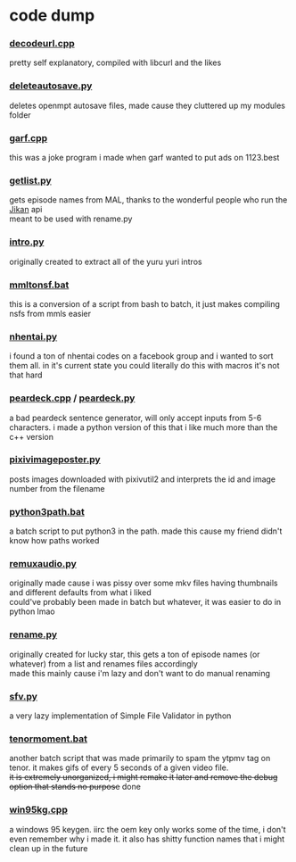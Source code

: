# code dump

### [decodeurl.cpp](decodeurl.cpp)
pretty self explanatory, compiled with libcurl and the likes

### [deleteautosave.py](deleteautosave.py)
deletes openmpt autosave files, made cause they cluttered up my modules folder

### [garf.cpp](garf.cpp)
this was a joke program i made when garf wanted to put ads on 1123.best

### [getlist.py](getlist.py)
gets episode names from MAL, thanks to the wonderful people who run the [Jikan](https://jikan.moe/) api<br>
meant to be used with rename.py

### [intro.py](intro.py)
originally created to extract all of the yuru yuri intros

### [mmltonsf.bat](mmltonsf.bat)
this is a conversion of a script from bash to batch, it just makes compiling nsfs from mmls easier

### [nhentai.py](nhentai.py)
i found a ton of nhentai codes on a facebook group and i wanted to sort them all. in it's current state you could literally do this with macros it's not that hard

### [peardeck.cpp](peardeck.cpp) / [peardeck.py](peardeck.py)
a bad peardeck sentence generator, will only accept inputs from 5-6 characters. i made a python version of this that i like much more than the c++ version

### [pixivimageposter.py](pixivimageposter.py)
posts images downloaded with pixivutil2 and interprets the id and image number from the filename

### [python3path.bat](python3path.bat)
a batch script to put python3 in the path. made this cause my friend didn't know how paths worked

### [remuxaudio.py](remuxaudio.py)
originally made cause i was pissy over some mkv files having thumbnails and different defaults from what i liked<br>
could've probably been made in batch but whatever, it was easier to do in python lmao

### [rename.py](rename.py)
originally created for lucky star, this gets a ton of episode names (or whatever) from a list and renames files accordingly<br>
made this mainly cause i'm lazy and don't want to do manual renaming

### [sfv.py](sfv.py)
a very lazy implementation of Simple File Validator in python

### [tenormoment.bat](tenormoment.bat)
another batch script that was made primarily to spam the ytpmv tag on tenor. it makes gifs of every 5 seconds of a given video file.<br>~~it is extremely unorganized, i might remake it later and remove the debug option that stands no purpose~~ done

### [win95kg.cpp](win95kg.cpp)
a windows 95 keygen. iirc the oem key only works some of the time, i don't even remember why i made it. it also has shitty function names that i might clean up in the future
